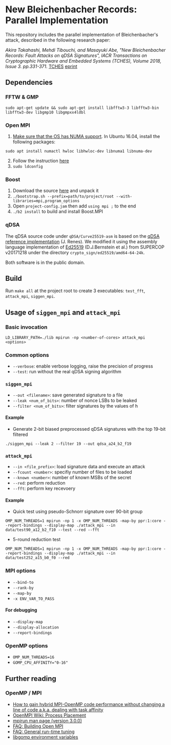 # New Bleichenbacher Records: Parallel Implementation
This repository includes the parallel implementation of Bleichenbacher's attack, described in the following research paper:

_Akira Takahashi, Mehdi Tibouchi, and Masayuki Abe, "New Bleichenbacher Records: Fault Attacks on qDSA Signatures", IACR Transactions on Cryptographic Hardware and Embedded Systems (TCHES), Volume 2018, Issue 3. pp.331-371._ [TCHES](https://tches.iacr.org/index.php/TCHES/article/view/7278) [eprint](https://eprint.iacr.org/2018/396)

## Dependencies
### FFTW & GMP
```
sudo apt-get update && sudo apt-get install libfftw3-3 libfftw3-bin libfftw3-dev libgmp10 libgmpxx4ldbl
```

### Open MPI
  1. [Make sure that the OS has NUMA support](https://www.open-mpi.org/faq/?category=building#build-paffinity). In Ubuntu 16.04, install the following packages:
```
sudo apt install numactl hwloc libhwloc-dev libnuma1 libnuma-dev
```
  2. Follow the instruction [here](https://www.open-mpi.org/faq/?category=building#easy-build)
  3. `sudo ldconfig`

### Boost
  1. Download the source [here](https://dl.bintray.com/boostorg/release/1.65.1/source/boost_1_65_1.tar.gz) and unpack it
  2. `./bootstrap.sh --prefix=path/to/project/root --with-libraries=mpi,program_options`
  3. Open `project-config.jam` then add `using mpi ;` to the end
  4. `./b2 install` to build and install Boost.MPI

### qDSA
The qDSA source code under `qDSA/Curve25519-asm` is based on the [qDSA reference implementation](https://www.cs.ru.nl/~jrenes/software/cref-g1.tar.gz) (J. Renes).
We modified it using the assembly language implementation of [Ed25519](http://ed25519.cr.yp.to/software.html) (D.J.Bernstein et al.)
from SUPERCOP v20171218 under the directory `crypto_sign/ed25519/amd64-64-24k`.

Both software is in the public domain.

## Build
Run `make all` at the project root to create 3 executables: `test_fft`, `attack_mpi`, `siggen_mpi`.

## Usage of `siggen_mpi` and `attack_mpi`
### Basic invocation
```
LD_LIBRARY_PATH=./lib mpirun -np <number-of-cores> attack_mpi <options>
```

### Common options
- `--verbose`: enable verbose logging, raise the precision of progress
- `--test`: run without the real qDSA signing algorithm

### `siggen_mpi`
- `--out <filename>`: save generated signature to a file
- `--leak <num_of_bits>`: number of nonce LSBs to be leaked
- `--filter <num_of_bits>`: filter signatures by the values of h

#### Example
- Generate 2-bit biased  preprocessed qDSA signatures with the top 19-bit filtered
```
./siggen_mpi --leak 2 --filter 19 --out qdsa_a24_b2_f19
```

### `attack_mpi`
- `--in <file_prefix>`: load signature data and execute an attack
- `--fcount <number>`: specifiy number of files to be loaded
- `--known <number>`: number of known MSBs of the secret
- `--red`: perform reduction
- `--fft`: perform key recevoery

#### Example
- Quick test using pseudo-Schnorr signature over 90-bit group
``` 
OMP_NUM_THREADS=1 mpirun -np 1 -x OMP_NUM_THREADS -map-by ppr:1:core --report-bindings --display-map ./attack_mpi --in data/test90_a12_b2_f10 --test --red --fft
```

- 5-round reduction test
```
OMP_NUM_THREADS=1 mpirun -np 1 -x OMP_NUM_THREADS -map-by ppr:1:core --report-bindings --display-map ./attack_mpi --in data/test252_a15_b0_f0 --red
```

### MPI options
- `--bind-to`
- `--rank-by`
- `--map-by`
- `-x ENV_VAR_TO_PASS`

#### For debugging
- `--display-map`
- `--display-allocation`
- `--report-bindings`

### OpenMP options
- `OMP_NUM_THREADS=16`
- `GOMP_CPU_AFFINITY="0-16"`

## Further reading
### OpenMP / MPI
- [How to gain hybrid MPI-OpenMP code performance without changing a line of code a.k.a. dealing with task affinity](https://aciref.org/how-to-gain-hybrid-mpi-openmp-code-performance-without-changing-a-line-of-code-a-k-a-dealing-with-task-affinity/)
- [OpenMPI Wiki: Process Placement](https://github.com/open-mpi/ompi/wiki/ProcessPlacement)
- [mpirun man page (version 3.0.0)](https://www.open-mpi.org/doc/current/man1/mpirun.1.php)
- [FAQ: Building Open MPI](https://www.open-mpi.org/faq/?category=building)
- [FAQ: General run-time tuning](https://www.open-mpi.org/faq/?category=tuning)
- [libgomp environment variables](https://gcc.gnu.org/onlinedocs/libgomp/Environment-Variables.html#Environment-Variables)
